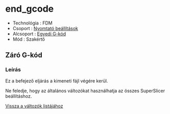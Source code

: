# end\_gcode

* Technológia : FDM
* Csoport : [Nyomtató beállítások](../../konfig/printer_settings.md)
* Alcsoport : [Egyedi G-kód](../../konfig/printer_settings.md#egyedig-kód)
* Mód : Szakértő

## Záró G-kód

### Leírás

Ez a befejező eljárás a kimeneti fájl végére kerül.

Ne feledje, hogy az általános változókat használhatja az összes SuperSlicer beállításhoz.

[Vissza a változók listájához](/)


